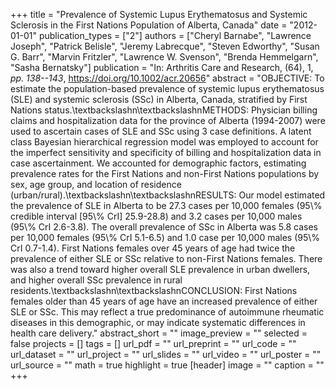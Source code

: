 +++
title = "Prevalence of Systemic Lupus Erythematosus and Systemic Sclerosis in the First Nations Population of Alberta, Canada"
date = "2012-01-01"
publication_types = ["2"]
authors = ["Cheryl Barnabe", "Lawrence Joseph", "Patrick Belisle", "Jeremy Labrecque", "Steven Edworthy", "Susan G. Barr", "Marvin Fritzler", "Lawrence W. Svenson", "Brenda Hemmelgarn", "Sasha Bernatsky"]
publication = "In: Arthritis Care and Research, (64), 1, _pp. 138--143_, https://doi.org/10.1002/acr.20656"
abstract = "OBJECTIVE: To estimate the population-based prevalence of systemic lupus erythematosus (SLE) and systemic sclerosis (SSc) in Alberta, Canada, stratified by First Nations status.\\textbackslashn\\textbackslashnMETHODS: Physician billing claims and hospitalization data for the province of Alberta (1994-2007) were used to ascertain cases of SLE and SSc using 3 case definitions. A latent class Bayesian hierarchical regression model was employed to account for the imperfect sensitivity and specificity of billing and hospitalization data in case ascertainment. We accounted for demographic factors, estimating prevalence rates for the First Nations and non-First Nations populations by sex, age group, and location of residence (urban/rural).\\textbackslashn\\textbackslashnRESULTS: Our model estimated the prevalence of SLE in Alberta to be 27.3 cases per 10,000 females (95\\% credible interval [95\\% CrI] 25.9-28.8) and 3.2 cases per 10,000 males (95\\% CrI 2.6-3.8). The overall prevalence of SSc in Alberta was 5.8 cases per 10,000 females (95\\% CrI 5.1-6.5) and 1.0 case per 10,000 males (95\\% CrI 0.7-1.4). First Nations females over 45 years of age had twice the prevalence of either SLE or SSc relative to non-First Nations females. There was also a trend toward higher overall SLE prevalence in urban dwellers, and higher overall SSc prevalence in rural residents.\\textbackslashn\\textbackslashnCONCLUSION: First Nations females older than 45 years of age have an increased prevalence of either SLE or SSc. This may reflect a true predominance of autoimmune rheumatic diseases in this demographic, or may indicate systematic differences in health care delivery."
abstract_short = ""
image_preview = ""
selected = false
projects = []
tags = []
url_pdf = ""
url_preprint = ""
url_code = ""
url_dataset = ""
url_project = ""
url_slides = ""
url_video = ""
url_poster = ""
url_source = ""
math = true
highlight = true
[header]
image = ""
caption = ""
+++
